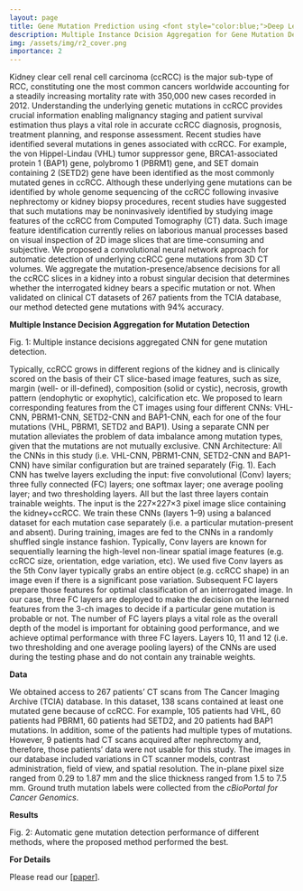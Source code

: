 ```yaml
---
layout: page
title: Gene Mutation Prediction using <font style="color:blue;">Deep Learning</font>
description: Multiple Instance Dcision Aggregation for Gene Mutation Detection from CT
img: /assets/img/r2_cover.png
importance: 2
---
```


Kidney clear cell renal cell carcinoma (ccRCC) is the major sub-type of RCC, constituting one the most common cancers worldwide accounting for a steadily increasing mortality rate with 350,000 new cases recorded in 2012. Understanding the underlying genetic mutations in ccRCC provides crucial information enabling malignancy staging and patient survival estimation thus plays a vital role in accurate ccRCC diagnosis, prognosis, treatment planning, and response assessment. Recent studies have identified several mutations in genes associated with ccRCC. For example, the von Hippel-Lindau (VHL) tumor suppressor gene, BRCA1-associated protein 1 (BAP1) gene, polybromo 1 (PBRM1) gene, and SET domain containing 2 (SETD2) gene have been identified as the most commonly mutated genes in ccRCC. Although these underlying gene mutations can be identified by whole genome sequencing of the ccRCC following invasive nephrectomy or kidney biopsy procedures, recent studies have suggested that such mutations may be noninvasively identified by studying image features of the ccRCC from Computed Tomography (CT) data. Such image feature identification currently relies on laborious manual processes based on visual inspection of 2D image slices that are time-consuming and subjective. We proposed a convolutional neural network approach for automatic detection of underlying ccRCC gene mutations from 3D CT
volumes. We aggregate the mutation-presence/absence decisions for all the ccRCC slices in a kidney into a robust singular decision that determines whether the interrogated kidney bears a specific mutation or not. When validated on clinical CT datasets of 267 patients from the TCIA database, our method detected gene mutations with 94% accuracy.


<strong>Multiple Instance Decision Aggregation for Mutation Detection</strong>

<div class="row">
    <div class="col-sm mt-3 mt-md-0">
        <img class="img-fluid rounded z-depth-1" src="{{ '/assets/img/r2_fig1.png' | relative_url }}" alt="" title="example image"/>
    </div>
</div>
<div class="caption">
    Fig. 1: Multiple instance decisions aggregated CNN for gene mutation detection.
</div>

Typically, ccRCC grows in different regions of the kidney and is clinically scored on the basis of their CT slice-based image features, such as size, margin (well- or ill-defined), composition (solid or cystic), necrosis, growth pattern (endophytic or exophytic), calcification etc. We proposed to learn corresponding features from the CT images using four different CNNs: VHL-CNN, PBRM1-CNN, SETD2-CNN and BAP1-CNN, each for one of the four mutations (VHL, PBRM1, SETD2 and BAP1). Using a separate CNN per mutation alleviates the problem of data imbalance among mutation types, given that the mutations are not mutually exclusive. CNN Architecture: All the CNNs in this study (i.e. VHL-CNN, PBRM1-CNN, SETD2-CNN and BAP1-CNN) have similar configuration but are trained
separately (Fig. 1). Each CNN has twelve layers excluding the input: five convolutional (Conv) layers; three fully connected (FC) layers; one softmax layer; one average pooling layer; and two thresholding layers. All but the last three layers contain trainable weights. The input is the 227×227×3 pixel image slice containing the kidney+ccRCC. We train these CNNs (layers 1–9) using a balanced dataset for each mutation case separately (i.e. a particular mutation-present and absent). During training, images are fed to the CNNs in a randomly shuffled single instance fashion. Typically, Conv layers are known for sequentially learning the high-level non-linear spatial image features (e.g. ccRCC size, orientation, edge variation, etc). We used five Conv layers as the 5th Conv layer typically grabs an entire object (e.g. ccRCC shape) in an image even if there is a significant pose variation. Subsequent FC layers prepare those features for optimal classification of an interrogated image. In our case, three FC layers are deployed to make the decision on the learned features from the 3-ch images to decide if a particular gene mutation is probable or not. The number of FC layers plays a vital role as the overall depth of the model is important for obtaining good performance, and we achieve optimal performance with three FC layers. Layers 10, 11 and 12 (i.e. two thresholding and one average pooling layers) of the CNNs are used during the testing phase and do not contain any trainable weights.

<strong>Data</strong>

We obtained access to 267 patients’ CT scans from The Cancer Imaging Archive (TCIA) database. In this dataset, 138 scans contained at least one mutated
gene because of ccRCC. For example, 105 patients had VHL, 60 patients had PBRM1, 60 patients had SETD2, and 20 patients had BAP1 mutations. In addition, some of the patients had multiple types of mutations. However, 9 patients had CT scans acquired after nephrectomy and, therefore, those patients’ data
were not usable for this study. The images in our database included variations in CT scanner models, contrast administration, field of view, and spatial resolution. The in-plane pixel size ranged from 0.29 to 1.87 mm and the slice thickness ranged from 1.5 to 7.5 mm. Ground truth mutation labels were collected from the <i>cBioPortal for Cancer Genomics</i>.

<strong>Results</strong>

<div class="row">
    <div class="col-sm mt-3 mt-md-0">
        <img class="img-fluid rounded z-depth-1" src="{{ '/assets/img/r2_fig2.png' | relative_url }}" alt="" title="example image"/>
    </div>
</div>
<div class="caption">
    Fig. 2: Automatic gene mutation detection performance of different methods, where the proposed method performed the best.
</div>

<strong>For Details</strong>

Please read our [[paper](https://link.springer.com/chapter/10.1007/978-3-030-00934-2_73)].